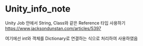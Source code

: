 # Unity_info_note



Unity Job 안에서 String, Class와 같은 Reference 타입 사용하기  
https://www.jacksondunstan.com/articles/5397

여기에선 int와 객체를 Dictionary로 연결하는 식으로 처리하여 사용하였음
